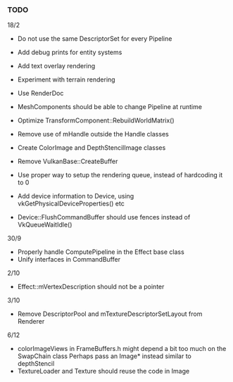 ### TODO

18/2
* Do not use the same DescriptorSet for every Pipeline
* Add debug prints for entity systems
* Add text overlay rendering
* Experiment with terrain rendering
* Use RenderDoc

* MeshComponents should be able to change Pipeline at runtime
* Optimize TransformComponent::RebuildWorldMatrix()
* Remove use of mHandle outside the Handle classes
* Create ColorImage and DepthStencilImage classes
* Remove VulkanBase::CreateBuffer
* Use proper way to setup the rendering queue, instead of hardcoding it to 0
* Add device information to Device, using vkGetPhysicalDeviceProperties() etc
* Device::FlushCommandBuffer should use fences instead of VkQueueWaitIdle()

30/9
* Properly handle ComputePipeline in the Effect base class
* Unify interfaces in CommandBuffer

2/10
* Effect::mVertexDescription should not be a pointer

3/10
* Remove DescriptorPool and mTextureDescriptorSetLayout from Renderer

6/12
* colorImageViews in FrameBuffers.h might depend a bit too much on the SwapChain class
	Perhaps pass an Image* instead similar to depthStencil
* TextureLoader and Texture should reuse the code in Image
